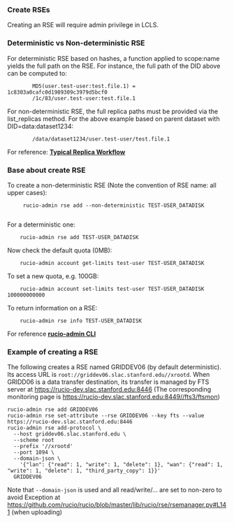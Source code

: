 ### Create RSEs

Creating an RSE will require admin privilege in LCLS.

### Deterministic vs Non-deterministic RSE

For deterministic RSE based on hashes, a function applied to scope:name yields the full path on the RSE.
For instance, the full path of the DID above can be computed to: 
```
        MD5(user.test-user:test.file.1) = 1c8303a0cafc0d1989309c3979d5bcf0
        /1c/83/user.test-user:test.file.1
```
For non-deterministic RSE, the full replica paths must be provided via the list_replicas method.
For the above example based on parent dataset with DID=data:dataset1234:
```
        /data/dataset1234/user.test-user/test.file.1
```       
For reference: [**Typical Replica Workflow**](https://rucio.readthedocs.io/en/latest/replica_workflow.html)

### Base about create RSE

To create a non-deterministic RSE (Note the convention of RSE name: all upper cases):
```
     rucio-admin rse add --non-deterministic TEST-USER_DATADISK
     
```
For a deterministic one:
```
    rucio-admin rse add TEST-USER_DATADISK
```
Now check the default quota (0MB):
``` 
    rucio-admin account get-limits test-user TEST-USER_DATADISK
```
To set a new quota, e.g. 100GB:
```
    rucio-admin account set-limits test-user TEST-USER_DATADISK 100000000000
```
To return information on a RSE:
```
    rucio-admin rse info TEST-USER_DATADISK
```
For reference [**rucio-admin CLI**](https://rucio.readthedocs.io/en/latest/man/rucio-admin.html)

### Example of creating a RSE

The following creates a RSE named GRIDDEV06 (by default deterministic). Its access URL is
`root://griddev06.slac.stanford.edu//xrootd`. When GRIDD06 is a data transfer destination, its transfer is managed 
by FTS server at https://rucio-dev.slac.stanford.edu:8446 (The corresponding monitoring page is 
https://rucio-dev.slac.stanford.edu:8449//fts3/ftsmon)
```
rucio-admin rse add GRIDDEV06
rucio-admin rse set-attribute --rse GRIDDEV06 --key fts --value https://rucio-dev.slac.stanford.edu:8446
rucio-admin rse add-protocol \
  --host griddev06.slac.stanford.edu \
  --scheme root 
  --prefix '//xrootd' 
  --port 1094 \
  --domain-json \
    '{"lan": {"read": 1, "write": 1, "delete": 1}, "wan": {"read": 1, "write": 1, "delete": 1, "third_party_copy": 1}}' 
  GRIDDEV06
```
Note that `--domain-json` is used and all read/write/... are set to non-zero to avoid Exception at https://github.com/rucio/rucio/blob/master/lib/rucio/rse/rsemanager.py#L141 (when uploading)
